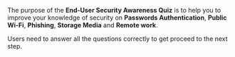 The purpose of the **End-User Security Awareness Quiz** is to help you to improve your knowledge of security on **Passwords Authentication**, **Public Wi-Fi**, **Phishing**, **Storage Media** and **Remote work**.


Users need to answer all the questions correctly to get proceed to the next step.

